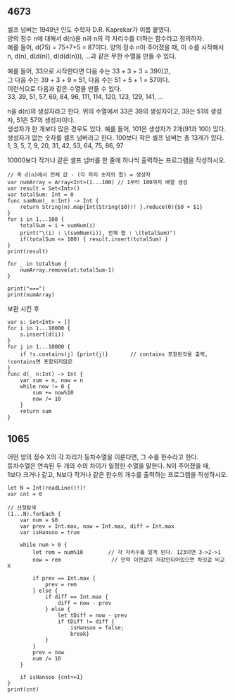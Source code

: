 ## 4673
셀프 넘버는 1949년 인도 수학자 D.R. Kaprekar가 이름 붙였다.   
양의 정수 n에 대해서 d(n)을 n과 n의 각 자리수를 더하는 함수라고 정의하자.   
예를 들어, d(75) = 75+7+5 = 87이다.
양의 정수 n이 주어졌을 때, 이 수를 시작해서 n, d(n), d(d(n)), d(d(d(n))), ...과 같은 무한 수열을 만들 수 있다.   

예를 들어, 33으로 시작한다면 다음 수는 33 + 3 + 3 = 39이고,   
그 다음 수는 39 + 3 + 9 = 51, 다음 수는 51 + 5 + 1 = 57이다.   
이런식으로 다음과 같은 수열을 만들 수 있다.   
33, 39, 51, 57, 69, 84, 96, 111, 114, 120, 123, 129, 141, ...   

n을 d(n)의 생성자라고 한다. 위의 수열에서 33은 39의 생성자이고, 39는 51의 생성자, 51은 57의 생성자이다.   
생성자가 한 개보다 많은 경우도 있다. 예를 들어, 101은 생성자가 2개(91과 100) 있다.   
생성자가 없는 숫자를 셀프 넘버라고 한다. 100보다 작은 셀프 넘버는 총 13개가 있다.   
1, 3, 5, 7, 9, 20, 31, 42, 53, 64, 75, 86, 97   
   
10000보다 작거나 같은 셀프 넘버를 한 줄에 하나씩 출력하는 프로그램을 작성하시오.   
```
// 즉 d(n)에서 전체 값 - (각 자리 숫자의 합) = 생성자
var numArray = Array<Int>(1...100) // 1부터 100까지 배열 생성
var result = Set<Int>()
var totalSum: Int = 0
func sumNum(_ n:Int) -> Int {
    return String(n).map{Int(String($0))! }.reduce(0){$0 + $1}
}
for i in 1...100 {
	totalSum = i + sumNum(i)
	print("\(i) : \(sumNum(i)), 전체 합 : \(totalSum)")
	if(totalSum <= 100) { result.insert(totalSum) }
}
print(result)

for _ in totalSum {
	numArray.remove(at:totalSum-1)
}

print("===")
print(numArray)
```
보완 시킨 후   
```
var s: Set<Int> = []
for i in 1...10000 {
    s.insert(d(i))
}
for j in 1...10000 {
    if !s.contains(j) {print(j)}       // contains 포함된것을 출력, !contains면 포함되지않은
}
func d(_ n:Int) -> Int {
    var sum = n, now = n
    while now != 0 {
        sum += now%10
        now /= 10
    }
    return sum
}
```
## 1065
어떤 양의 정수 X의 각 자리가 등차수열을 이룬다면, 그 수를 한수라고 한다.   
등차수열은 연속된 두 개의 수의 차이가 일정한 수열을 말한다. N이 주어졌을 때,   
1보다 크거나 같고, N보다 작거나 같은 한수의 개수를 출력하는 프로그램을 작성하시오.   
```
let N = Int(readLine()!)!
var cnt = 0

// 선형탐색
(1...N).forEach {
    var num = $0
    var prev = Int.max, now = Int.max, diff = Int.max
    var isHansoo = true
    
    while num > 0 {
        let rem = num%10        // 각 자리수를 알게 된다. 123이면 3->2->1
        now = rem                // 만약 이전값이 저장안되어있으면 차잇값 비교 X
        
        if prev == Int.max {
            prev = rem
        } else {
            if diff == Int.max {
                diff = now - prev
            } else {
                let tDiff = now - prev
                if tDiff != diff {
                    isHansoo = false; 
                    break}
            }
        }
        prev = now
        num /= 10
    }
    
    if isHansoo {cnt+=1}
}
print(cnt)
```
